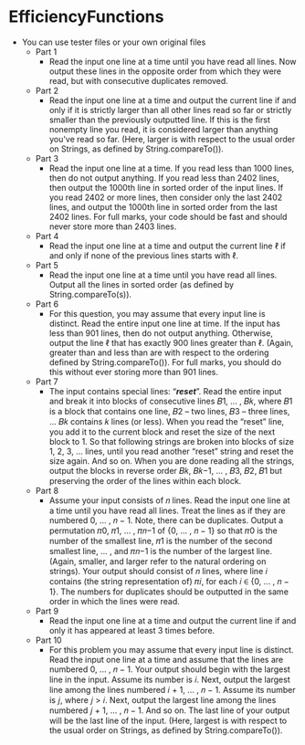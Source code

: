 # EfficiencyFunctions
- You can use tester files or your own original files
  - Part 1
    - Read the input one line at a time until you have read all lines. 
      Now output these lines in the opposite order from which they were read, but with consecutive duplicates removed.
  - Part 2
    - Read the input one line at a time and output the current line if and only if it is strictly
      larger than all other lines read so far or strictly smaller than the previously outputted line. If this
      is the first nonempty line you read, it is considered larger than anything you've read so far.
      (Here, larger is with respect to the usual order on Strings, as defined by String.compareTo()).
  - Part 3
    - Read the input one line at a time. If you read less than 1000 lines, then do not output
      anything. If you read less than 2402 lines, then output the 1000th line in sorted order of the
      input lines. If you read 2402 or more lines, then consider only the last 2402 lines, and output the
      1000th line in sorted order from the last 2402 lines. For full marks, your code should be fast and
      should never store more than 2403 lines.
  - Part 4
    - Read the input one line at a time and output the current line ℓ if and only if none of
      the previous lines starts with ℓ.
  - Part 5
    - Read the input one line at a time until you have read all lines. Output all the lines in
      sorted order (as defined by String.compareTo(s)).
  - Part 6
    - For this question, you may assume that every input line is distinct. Read the entire
      input one line at time. If the input has less than 901 lines, then do not output anything.
      Otherwise, output the line ℓ that has exactly 900 lines greater than ℓ. (Again, greater than and
      less than are with respect to the ordering defined by String.compareTo()). For full marks, you
      should do this without ever storing more than 901 lines.
  - Part 7
    - The input contains special lines: “***reset***”. Read the entire input and break it
      into blocks of consecutive lines 𝐵1, ... , 𝐵𝑘, where 𝐵1 is a block that contains one line, 𝐵2 – two
      lines, 𝐵3 – three lines, ... 𝐵𝑘 contains 𝑘 lines (or less). When you read the “reset” line, you add it
      to the current block and reset the size of the next block to 1. So that following strings are
      broken into blocks of size 1, 2, 3, ... lines, until you read another “reset” string and reset the size
      again. And so on. When you are done reading all the strings, output the blocks in reverse order
      𝐵𝑘, 𝐵𝑘−1, ... , 𝐵3, 𝐵2, 𝐵1 but preserving the order of the lines within each block.
  - Part 8
    - Assume your input consists of 𝑛 lines. Read the input one line at a time until you
      have read all lines. Treat the lines as if they are numbered 0, ... , 𝑛 − 1. Note, there can be
      duplicates. Output a permutation 𝜋0, 𝜋1, ... , 𝜋𝑛−1 of {0, ... , 𝑛 − 1} so that 𝜋0 is the number of
      the smallest line, 𝜋1 is the number of the second smallest line, ... , and 𝜋𝑛−1 is the number of
      the largest line. (Again, smaller, and larger refer to the natural ordering on strings). Your output
      should consist of 𝑛 lines, where line 𝑖 contains (the string representation of) 𝜋𝑖, for each 𝑖 ∈
      {0, ... , 𝑛 − 1}. The numbers for duplicates should be outputted in the same order in which the
      lines were read.
  - Part 9
    - Read the input one line at a time and output the current line if and only it has
      appeared at least 3 times before.
  - Part 10
    - For this problem you may assume that every input line is distinct. Read the input one
      line at a time and assume that the lines are numbered 0, ... , 𝑛 − 1. Your output should begin
      with the largest line in the input. Assume its number is 𝑖. Next, output the largest line among the
      lines numbered 𝑖 + 1, ... , 𝑛 − 1. Assume its number is 𝑗, where 𝑗 > 𝑖. Next, output the largest
      line among the lines numbered 𝑗 + 1, ... , 𝑛 − 1. And so on. The last line of your output will be
      the last line of the input. (Here, largest is with respect to the usual order on Strings, as defined
      by String.compareTo()).
